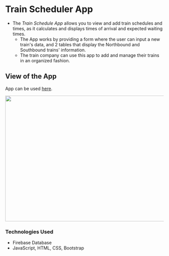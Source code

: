 # Train Scheduler App
* The *Train Schedule App* allows you to view and add train schedules and times, as it calculates and displays times of arrival and expected waiting times.
	* The App works by providing a form where the user can input a new train's data, and 2 tables that display the Northbound and Southbound trains' information.
	* The train company can use this app to add and manage their trains in an organized fashion.

## View of the App
App can be used [here](https://bettijung.github.io/Train-Scheduler/).

<img src="train-scheduler-demo.gif" height="400px" width="600">

### Technologies Used
* Firebase Database
* JavaScript, HTML, CSS, Bootstrap